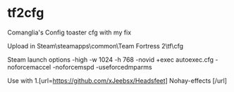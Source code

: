 # tf2cfg
Comanglia's Config toaster cfg with my fix

Upload in Steam\steamapps\common\Team Fortress 2\tf\cfg

Steam launch options -high -w 1024 -h 768  -novid +exec autoexec.cfg -noforcemaccel -noforcemspd -useforcedmparms

Use with
1.[url=https://github.com/xJeebsx/Headsfeet] Nohay-effects [/url] 

